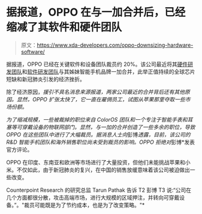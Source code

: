 # 据报道，OPPO 在与一加合并后，已经缩减了其软件和硬件团队

> 原文：<https://www.xda-developers.com/oppo-downsizing-hardware-software/>

据报道，OPPO 已经在关键软件和设备团队裁员约 20%。该公司最近将其[硬件研发团队](https://www.xda-developers.com/oneplus-and-oppo-merged-hardware-rd-teams/)和[软件研发团队](https://www.xda-developers.com/oneplus-merges-oppo/)与其姊妹智能手机品牌一加合并，此举正值持续的全球芯片短缺和新冠肺炎引发的经济挫折。

除了经济原因，[](https://www.bloomberg.com/news/articles/2021-09-16/chinese-smartphone-giant-cuts-jobs-after-going-up-against-apple?sref=wO5UIwAS)*援引不具名消息来源报道，两家公司最近的合并背后还有其他原因。显然，OPPO 扩张太快了，它一直在雇佣员工，试图从苹果那里夺取一些市场份额。*

 *为了缩减规模，一些被裁掉的职位来自 ColorOS 团队和一个专注于智能手表和耳塞等可穿戴设备的物联网部门。显然，与一加的合并创造了一些多余的职位，导致 OPPO 在这些团队中进行了大幅裁员。据消息人士向*彭博*透露，目前，该公司的 R&D 智能手机团队和海外销售职位尚未受到裁员的影响。OPPO 拒绝对*彭博*发表官方评论。

OPPO 在印度、东南亚和欧洲等市场进行了大量投资，但他们未能挑战苹果和小米。不仅如此，由于新冠肺炎的复兴，在中国的销售放缓意味着该公司被迫做出一些改变。

Counterpoint Research 的研究总监 Tarun Pathak 告诉 T2 彭博 T3 说:“公司在几个方面都很分散，攻击高端市场，进行大规模的区域押注，并转向可穿戴设备。”。"裁员可能既是为了节约成本，也是为了改变策略。"*
